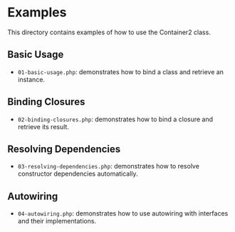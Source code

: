 # Examples

This directory contains examples of how to use the Container2 class.

## Basic Usage

- `01-basic-usage.php`: demonstrates how to bind a class and retrieve an instance.

## Binding Closures

- `02-binding-closures.php`: demonstrates how to bind a closure and retrieve its result.

## Resolving Dependencies

- `03-resolving-dependencies.php`: demonstrates how to resolve constructor dependencies automatically.

## Autowiring

- `04-autowiring.php`: demonstrates how to use autowiring with interfaces and their implementations.